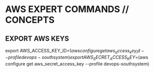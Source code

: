 # AWS EXPERT COMMANDS // CONCEPTS

## EXPORT AWS KEYS

export AWS_ACCESS_KEY_ID=$(aws configure get aws_access_key_id --profile devops-southsystem)
export AWS_SECRET_ACCESS_KEY=$(aws configure get aws_secret_access_key --profile devops-southsystem)
